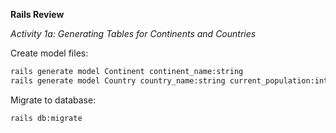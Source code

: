 **Rails Review**

*Activity 1a: Generating Tables for Continents and Countries*

Create model files:
```bash
rails generate model Continent continent_name:string
rails generate model Country country_name:string current_population:integer
```
Migrate to database: 
```bash
rails db:migrate
```